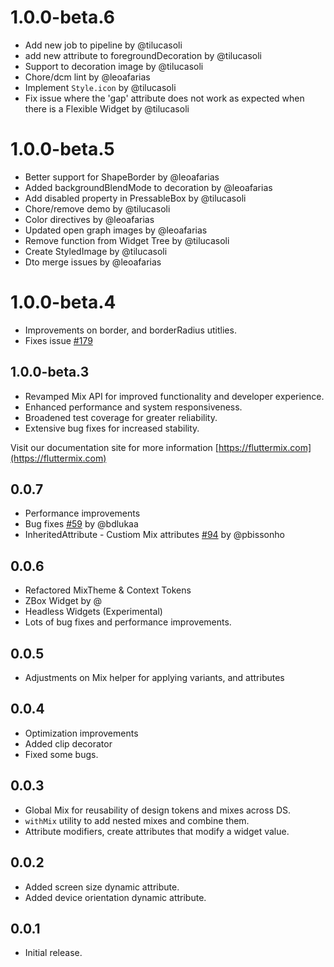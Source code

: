 # 1.0.0-beta.6

* Add new job to pipeline by @tilucasoli
* add new attribute to foregroundDecoration by @tilucasoli
* Support to decoration image by @tilucasoli
* Chore/dcm lint by @leoafarias
* Implement `Style.icon` by @tilucasoli
* Fix issue where the 'gap' attribute does not work as expected when there is a Flexible Widget by @tilucasoli

# 1.0.0-beta.5

* Better support for ShapeBorder by @leoafarias
* Added backgroundBlendMode to decoration by @leoafarias
* Add disabled property in PressableBox by @tilucasoli
* Chore/remove demo by @tilucasoli
* Color directives by @leoafarias
* Updated open graph images by @leoafarias
* Remove function from Widget Tree by @tilucasoli
* Create StyledImage by @tilucasoli
* Dto merge issues by @leoafarias

# 1.0.0-beta.4

* Improvements on border, and borderRadius utitlies.
* Fixes issue [#179](https://github.com/conceptadev/mix/issues/179)

## 1.0.0-beta.3

* Revamped Mix API for improved functionality and developer experience.
* Enhanced performance and system responsiveness.
* Broadened test coverage for greater reliability.
* Extensive bug fixes for increased stability.

Visit our documentation site for more information [https://fluttermix.com](https://fluttermix.com)

## 0.0.7

* Performance improvements
* Bug fixes [#59](https://github.com/leoafarias/mix/issues/59) by @bdlukaa
* InheritedAttribute - Custiom Mix attributes [#94](https://github.com/leoafarias/mix/pull/94) by @pbissonho

## 0.0.6

* Refactored MixTheme & Context Tokens
* ZBox Widget by @
* Headless Widgets (Experimental)
* Lots of bug fixes and performance improvements.

## 0.0.5

* Adjustments on Mix helper for applying variants, and attributes

## 0.0.4

* Optimization improvements
* Added clip decorator
* Fixed some bugs.

## 0.0.3

* Global Mix for reusability of design tokens and mixes across DS.
* `withMix` utility to add nested mixes and combine them.
* Attribute modifiers, create attributes that modify a widget value.

## 0.0.2

* Added screen size dynamic attribute.
* Added device orientation dynamic attribute.

## 0.0.1

* Initial release.
